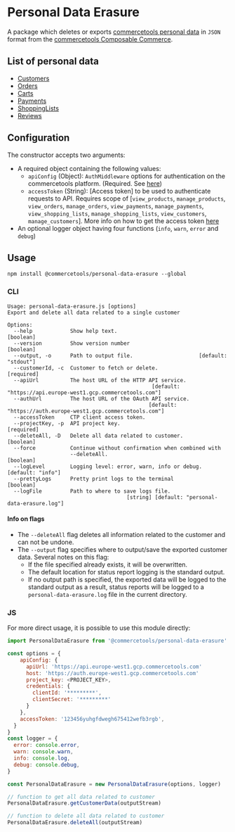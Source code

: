 # Personal Data Erasure

A package which deletes or exports [commercetools personal data](#list-of-personal-data) in `JSON` format from the [commercetools Composable Commerce](https://docs.commercetools.com/docs/composable-commerce).

## List of personal data

- [Customers](https://docs.commercetools.com/api/projects/customers)
- [Orders](https://docs.commercetools.com/api/projects/orders)
- [Carts](https://docs.commercetools.com/api/projects/carts)
- [Payments](https://docs.commercetools.com/api/projects/payments)
- [ShoppingLists](https://docs.commercetools.com/api/projects/shoppingLists)
- [Reviews](https://docs.commercetools.com/api/projects/reviews)

## Configuration

The constructor accepts two arguments:

- A required object containing the following values:
  - `apiConfig` (Object): `AuthMiddleware` options for authentication on the commercetools platform. (Required. See [here](https://commercetools.github.io/nodejs/sdk/api/sdkMiddlewareAuth#named-arguments-options))
  - `accessToken` (String): [Access token] to be used to authenticate requests to API. Requires scope of [`view_products`, `manage_products`, `view_orders`, `manage_orders`, `view_payments`, `manage_payments`, `view_shopping_lists`, `manage_shopping_lists`, `view_customers`, `manage_customers`]. More info on how to get the access token [here](https://docs.commercetools.com/api/authorization)
- An optional logger object having four functions (`info`, `warn`, `error` and `debug`)

## Usage

`npm install @commercetools/personal-data-erasure --global`

### CLI

```
Usage: personal-data-erasure.js [options]
Export and delete all data related to a single customer

Options:
  --help            Show help text.                                    [boolean]
  --version         Show version number                                [boolean]
  --output, -o      Path to output file.                     [default: "stdout"]
  --customerId, -c  Customer to fetch or delete.                      [required]
  --apiUrl          The host URL of the HTTP API service.
                                              [default: "https://api.europe-west1.gcp.commercetools.com"]
  --authUrl         The host URL of the OAuth API service.
                                             [default: "https://auth.europe-west1.gcp.commercetools.com"]
  --accessToken     CTP client access token.
  --projectKey, -p  API project key.                                  [required]
  --deleteAll, -D   Delete all data related to customer.               [boolean]
  --force           Continue without confirmation when combined with
                    --deleteAll.                                       [boolean]
  --logLevel        Logging level: error, warn, info or debug. [default: "info"]
  --prettyLogs      Pretty print logs to the terminal                  [boolean]
  --logFile         Path to where to save logs file.
                                      [string] [default: "personal-data-erasure.log"]
```

#### Info on flags

- The `--deleteAll` flag deletes all information related to the customer and can not be undone.
- The `--output` flag specifies where to output/save the exported customer data. Several notes on this flag:
  - If the file specified already exists, it will be overwritten.
  - The default location for status report logging is the standard output.
  - If no output path is specified, the exported data will be logged to the standard output as a result, status reports will be logged to a `personal-data-erasure.log` file in the current directory.

### JS

For more direct usage, it is possible to use this module directly:

```js
import PersonalDataErasure from '@commercetools/personal-data-erasure'

const options = {
    apiConfig: {
      apiUrl: 'https://api.europe-west1.gcp.commercetools.com'
      host: 'https://auth.europe-west1.gcp.commercetools.com'
      project_key: <PROJECT_KEY>,
      credentials: {
        clientId: '*********',
        clientSecret: '*********'
      }
    },
    accessToken: '123456yuhgfdwegh675412wefb3rgb',
  }
}
const logger = {
  error: console.error,
  warn: console.warn,
  info: console.log,
  debug: console.debug,
}

const PersonalDataErasure = new PersonalDataErasure(options, logger)

// function to get all data related to customer
PersonalDataErasure.getCustomerData(outputStream)

// function to delete all data related to customer
PersonalDataErasure.deleteAll(outputStream)
```
